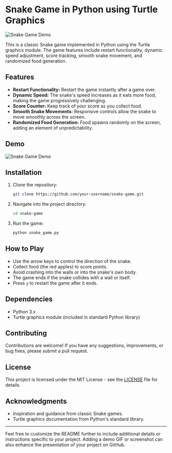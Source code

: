 # Snake Game in Python using Turtle Graphics

![Snake Game Demo](demo.gif)

This is a classic Snake game implemented in Python using the Turtle graphics module. The game features include restart functionality, dynamic speed adjustment, score tracking, smooth snake movement, and randomized food generation.

## Features

- **Restart Functionality:** Restart the game instantly after a game over.
- **Dynamic Speed:** The snake's speed increases as it eats more food, making the game progressively challenging.
- **Score Counter:** Keep track of your score as you collect food.
- **Smooth Snake Movements:** Responsive controls allow the snake to move smoothly across the screen.
- **Randomized Food Generation:** Food spawns randomly on the screen, adding an element of unpredictability.

## Demo

![Snake Game Demo](demo.gif)

## Installation

1. Clone the repository:

   ```bash
   git clone https://github.com/your-username/snake-game.git
   ```

2. Navigate into the project directory:

   ```bash
   cd snake-game
   ```

3. Run the game:

   ```bash
   python snake_game.py
   ```

## How to Play

- Use the arrow keys to control the direction of the snake.
- Collect food (the red apples) to score points.
- Avoid crashing into the walls or into the snake's own body.
- The game ends if the snake collides with a wall or itself.
- Press `y` to restart the game after it ends.

## Dependencies

- Python 3.x
- Turtle graphics module (included in standard Python library)

## Contributing

Contributions are welcome! If you have any suggestions, improvements, or bug fixes, please submit a pull request.

## License

This project is licensed under the MIT License - see the [LICENSE](LICENSE) file for details.

## Acknowledgments

- Inspiration and guidance from classic Snake games.
- Turtle graphics documentation from Python's standard library.

---

Feel free to customize the README further to include additional details or instructions specific to your project. Adding a demo GIF or screenshot can also enhance the presentation of your project on GitHub.
